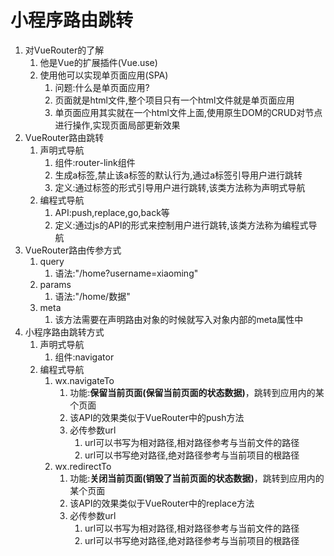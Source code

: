 # 小程序路由跳转

1. 对VueRouter的了解
   1. 他是Vue的扩展插件(Vue.use)
   2. 使用他可以实现单页面应用(SPA)
      1. 问题:什么是单页面应用?
      2. 页面就是html文件,整个项目只有一个html文件就是单页面应用
      3. 单页面应用其实就在一个html文件上面,使用原生DOM的CRUD对节点进行操作,实现页面局部更新效果
2. VueRouter路由跳转
   1. 声明式导航
      1. 组件:router-link组件
      2. 生成a标签,禁止该a标签的默认行为,通过a标签引导用户进行跳转
      3. 定义:通过标签的形式引导用户进行跳转,该类方法称为声明式导航
   2. 编程式导航
      1. API:push,replace,go,back等
      2. 定义:通过js的API的形式来控制用户进行跳转,该类方法称为编程式导航
3. VueRouter路由传参方式
   1. query
      1. 语法:"/home?username=xiaoming"
   2. params
      1. 语法:"/home/数据"
   3. meta
      1. 该方法需要在声明路由对象的时候就写入对象内部的meta属性中
4. 小程序路由跳转方式
   1. 声明式导航
      1. 组件:navigator
   2. 编程式导航
      1. wx.navigateTo
         1. 功能:**保留当前页面(保留当前页面的状态数据)**，跳转到应用内的某个页面
         2. 该API的效果类似于VueRouter中的push方法
         3. 必传参数url
            1. url可以书写为相对路径,相对路径参考与当前文件的路径
            2. url可以书写绝对路径,绝对路径参考与当前项目的根路径
      2. wx.redirectTo
         1. 功能:**关闭当前页面(销毁了当前页面的状态数据)**，跳转到应用内的某个页面
         2. 该API的效果类似于VueRouter中的replace方法
         3. 必传参数url
            1. url可以书写为相对路径,相对路径参考与当前文件的路径
            2. url可以书写绝对路径,绝对路径参考与当前项目的根路径


